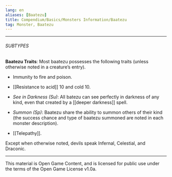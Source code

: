 ```yaml
---
lang: en
aliases: [Baatezu]
title: Compendium/Basics/Monsters Information/Baatezu
tag: Monster, Baatezu
---
```



---

###### SUBTYPES

**Baatezu Traits**: Most baatezu possesses the following traits (unless otherwise noted in a creature’s entry).

- Immunity to fire and poison.
    
- [[Resistance to acid]] 10 and cold 10.
    
- _See in Darkness (Su)_: All batezu can see perfectly in darkness of any kind, even that created by a [[deeper darkness]] spell.
    
- _Summon (Sp)_: Baatezu share the ability to summon others of their kind (the success chance and type of baatezu summoned are noted in each monster description).
    
- [[Telepathy]].
    

Except when otherwise noted, devils speak Infernal, Celestial, and Draconic.

---

This material is Open Game Content, and is licensed for public use under
the terms of the Open Game License v1.0a.
